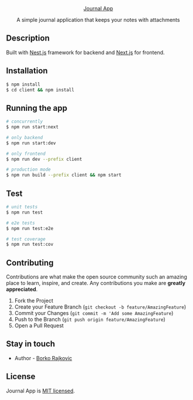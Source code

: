 <p align="center">
  <a href="https://journal-mern.herokuapp.com/" target="blank">Journal App</a>
</p>

  <p align="center">A simple journal application that keeps your notes with attachments</p>

## Description

Built with <a href="https://nestjs.com/" target="blank">Nest.js</a> framework for backend and <a href="https://nextjs.org/" target="blank">Next.js</a> for frontend.

## Installation

```bash
$ npm install
$ cd client && npm install
```

## Running the app

```bash
# concurrently
$ npm run start:next

# only backend
$ npm run start:dev

# only frontend
$ npm run dev --prefix client

# production mode
$ npm run build --prefix client && npm start
```

## Test

```bash
# unit tests
$ npm run test

# e2e tests
$ npm run test:e2e

# test coverage
$ npm run test:cov
```

## Contributing

Contributions are what make the open source community such an amazing place to learn, inspire, and create. Any contributions you make are **greatly appreciated**.

1. Fork the Project
2. Create your Feature Branch (`git checkout -b feature/AmazingFeature`)
3. Commit your Changes (`git commit -m 'Add some AmazingFeature`)
4. Push to the Branch (`git push origin feature/AmazingFeature`)
5. Open a Pull Request

## Stay in touch

- Author - [Borko Rajkovic](mailto:rajkovicborko@gmail.com)

## License

Journal App is [MIT licensed](LICENSE).

